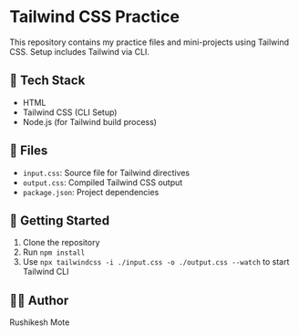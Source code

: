 # Tailwind CSS Practice

This repository contains my practice files and mini-projects using Tailwind CSS. Setup includes Tailwind via CLI.

## 🔧 Tech Stack
- HTML
- Tailwind CSS (CLI Setup)
- Node.js (for Tailwind build process)

## 📁 Files
- `input.css`: Source file for Tailwind directives
- `output.css`: Compiled Tailwind CSS output
- `package.json`: Project dependencies

## 🚀 Getting Started
1. Clone the repository
2. Run `npm install`
3. Use `npx tailwindcss -i ./input.css -o ./output.css --watch` to start Tailwind CLI

## 🙋‍♂️ Author
Rushikesh Mote
